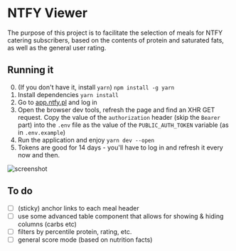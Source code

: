 # NTFY Viewer

The purpose of this project is to facilitate the selection of meals for NTFY catering subscribers,
based on the contents of protein and saturated fats, as well as the general user rating.

## Running it

0. (If you don't have it, install `yarn`)
```npm install -g yarn```
1. Install dependencies
```yarn install```
2. Go to [app.ntfy.pl](https://app.ntfy.pl/) and log in
3. Open the browser dev tools, refresh the page and find an XHR GET request. Copy the value of
   the `authorization` header (skip the `Bearer ` part) into the `.env` file as the value of
   the `PUBLIC_AUTH_TOKEN` variable (as in `.env.example`)
4. Run the application and enjoy
```yarn dev --open```
5. Tokens are good for 14 days - you'll have to log in and refresh it every now and then.

![screenshot](screenshot.png)

## To do
- [ ] (sticky) anchor links to each meal header
- [ ] use some advanced table component that allows for showing & hiding columns (carbs etc)
- [ ] filters by percentile protein, rating, etc.
- [ ] general score mode (based on nutrition facts)
